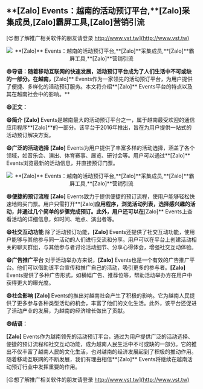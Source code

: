 ## ****[Zalo]** Events：越南的活动预订平台,**[Zalo]**采集成员,**[Zalo]**霸屏工具,**[Zalo]**营销引流**

[😍想了解推广相关软件的朋友请登录 http://www.vst.tw](http://www.vst.tw)

 <center><img src="https://vst.tw/MP4/tuiguang/png/4.png" alt="**[Zalo]** Events：越南的活动预订平台,**[Zalo]**采集成员,**[Zalo]**霸屏工具,**[Zalo]**营销引流"></center>

**😄导语：随着移动互联网的快速发展，活动预订平台成为了人们生活中不可或缺的一部分。在越南，**[Zalo]** Events作为一家领先的活动预订平台，为用户提供了便捷、多样化的活动预订服务。本文将介绍**[Zalo]** Events平台的特点以及其在越南社会中的影响。**

**😄正文：**

**😄简介**
**[Zalo]** Events是越南最大的活动预订平台之一，属于越南最受欢迎的通信应用程序**[Zalo]**的一部分。该平台于2016年推出，旨在为用户提供一站式的活动预订解决方案。

**😄广泛的活动选择**
**[Zalo]** Events为用户提供了丰富多样的活动选择，涵盖了各个领域，如音乐会、演出、体育赛事、展览、研讨会等。用户可以通过**[Zalo]** Events浏览最新的活动信息，并直接预订门票。

 <center><img src="https://vst.tw/MP4/tuiguang/png/0.png" alt="**[Zalo]** Events：越南的活动预订平台,**[Zalo]**采集成员,**[Zalo]**霸屏工具,**[Zalo]**营销引流"></center>

**😄便捷的预订流程**
**[Zalo]** Events致力于提供便捷的预订流程，使用户能够轻松快速地购买门票。用户只需打开**[Zalo]**应用程序，浏览活动列表，选择感兴趣的活动，并通过几个简单的步骤完成预订。此外，用户还可以在**[Zalo]** Events上查看活动的详细信息，如时间、地点、演出者等。

**😄社交互动功能**
除了活动预订功能，**[Zalo]** Events还提供了社交互动功能，使用户能够与其他参与同一活动的人们进行交流和分享。用户可以在平台上创建活动相关的聊天群组，与其他参与者讨论活动细节、分享心得体会，增强社交互动体验。

**😄广告推广平台**
对于活动举办方来说，**[Zalo]** Events也是一个有效的广告推广平台。他们可以借助该平台宣传和推广自己的活动，吸引更多的参与者。**[Zalo]** Events提供了多种广告形式，如横幅广告、推荐位等，帮助活动举办方在用户中获得更大的曝光度。

**😄社会影响**
**[Zalo]** Events的推出对越南社会产生了积极的影响。它为越南人民提供了更多参与各种类型活动的机会，丰富了他们的文化生活。此外，该平台还促进了活动产业的发展，为越南的经济增长做出了贡献。

**😄结语：**

**[Zalo]** Events作为越南领先的活动预订平台，通过为用户提供广泛的活动选择、便捷的预订流程和社交互动功能，成为越南人民生活中不可或缺的一部分。它的推出不仅丰富了越南人民的文化生活，也对越南的经济发展起到了积极的推动作用。随着移动互联网的不断发展，我们有理由相信**[Zalo]** Events将继续在越南活动预订行业中发挥重要的作用。

[😍想了解推广相关软件的朋友请登录 http://www.vst.tw](http://www.vst.tw)



